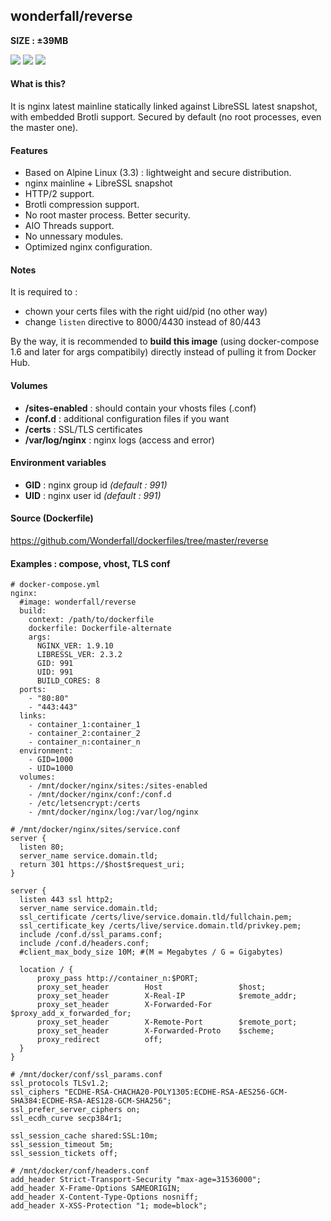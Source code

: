 ## wonderfall/reverse
**SIZE : ±39MB**

![](https://i.goopics.net/lv.jpg) ![](https://i.goopics.net/lL.png) ![](https://upload.wikimedia.org/wikipedia/en/2/25/LibreSSL_logo.jpg)

#### What is this?
It is nginx latest mainline statically linked against LibreSSL latest snapshot, with embedded Brotli support.
Secured by default (no root processes, even the master one).

#### Features
- Based on Alpine Linux (3.3) : lightweight and secure distribution.
- nginx mainline + LibreSSL snapshot
- HTTP/2 support.
- Brotli compression support.
- No root master process. Better security.
- AIO Threads support.
- No unnessary modules.
- Optimized nginx configuration.

#### Notes
It is required to :
- chown your certs files with the right uid/pid (no other way)
- change `listen` directive to 8000/4430 instead of 80/443

By the way, it is recommended to **build this image** (using docker-compose 1.6 and later for args compatibily) directly instead of pulling it from Docker Hub.

#### Volumes
- **/sites-enabled** : should contain your vhosts files (.conf)
- **/conf.d** : additional configuration files if you want
- **/certs** : SSL/TLS certificates
- **/var/log/nginx** : nginx logs (access and error)

#### Environment variables
- **GID** : nginx group id *(default : 991)*
- **UID** : nginx user id *(default : 991)*

#### Source (Dockerfile)
https://github.com/Wonderfall/dockerfiles/tree/master/reverse

#### Examples : compose, vhost, TLS conf
```
# docker-compose.yml
nginx:
  #image: wonderfall/reverse
  build:
    context: /path/to/dockerfile
    dockerfile: Dockerfile-alternate
    args:
      NGINX_VER: 1.9.10
      LIBRESSL_VER: 2.3.2
      GID: 991
      UID: 991
      BUILD_CORES: 8
  ports:
    - "80:80"
    - "443:443"
  links:
    - container_1:container_1
    - container_2:container_2
    - container_n:container_n
  environment:
    - GID=1000
    - UID=1000
  volumes:
    - /mnt/docker/nginx/sites:/sites-enabled
    - /mnt/docker/nginx/conf:/conf.d
    - /etc/letsencrypt:/certs
    - /mnt/docker/nginx/log:/var/log/nginx
```

```
# /mnt/docker/nginx/sites/service.conf
server {
  listen 80;
  server_name service.domain.tld;
  return 301 https://$host$request_uri;
}

server {
  listen 443 ssl http2;
  server_name service.domain.tld;
  ssl_certificate /certs/live/service.domain.tld/fullchain.pem;
  ssl_certificate_key /certs/live/service.domain.tld/privkey.pem;
  include /conf.d/ssl_params.conf;
  include /conf.d/headers.conf;
  #client_max_body_size 10M; #(M = Megabytes / G = Gigabytes)

  location / {
      proxy_pass http://container_n:$PORT;
      proxy_set_header        Host                 $host;
      proxy_set_header        X-Real-IP            $remote_addr;
      proxy_set_header        X-Forwarded-For      $proxy_add_x_forwarded_for;
      proxy_set_header        X-Remote-Port        $remote_port;
      proxy_set_header        X-Forwarded-Proto    $scheme;
      proxy_redirect          off;
  }
}
```

```
# /mnt/docker/conf/ssl_params.conf
ssl_protocols TLSv1.2;
ssl_ciphers "ECDHE-RSA-CHACHA20-POLY1305:ECDHE-RSA-AES256-GCM-SHA384:ECDHE-RSA-AES128-GCM-SHA256";
ssl_prefer_server_ciphers on;
ssl_ecdh_curve secp384r1;

ssl_session_cache shared:SSL:10m;
ssl_session_timeout 5m;
ssl_session_tickets off;
```

```
# /mnt/docker/conf/headers.conf
add_header Strict-Transport-Security "max-age=31536000";
add_header X-Frame-Options SAMEORIGIN;
add_header X-Content-Type-Options nosniff;
add_header X-XSS-Protection "1; mode=block";
```
